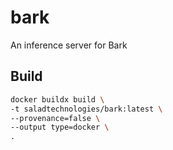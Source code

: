 # bark
An inference server for Bark

## Build

```bash
docker buildx build \
-t saladtechnologies/bark:latest \
--provenance=false \
--output type=docker \
.
```